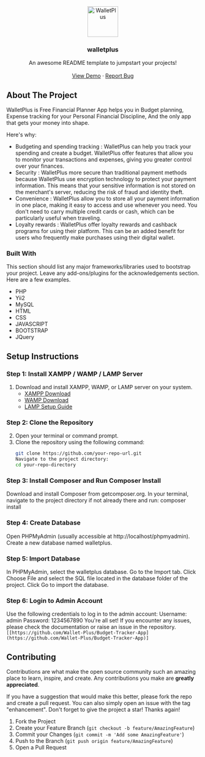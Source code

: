 <div align="center">
  <a href="https://walletplus.in">
    <img src="https://walletplus.in/images/walletplus-icon.png" alt="WalletPlus" width="80" height="80">
  </a>

  <h3 align="center">walletplus</h3>

  <p align="center">
    An awesome README template to jumpstart your projects!
    <br />
    <br />
    <a href="https://walletplus.in">View Demo</a>
    ·
    <a href="https://github.com/fareed543/WalletPlus/issues">Report Bug</a>
  </p>
</div>

<!-- ABOUT THE PROJECT -->
## About The Project

WalletPlus is Free Financial Planner App helps you in Budget planning, Expense tracking for your Personal Financial Discipline, And the only app that gets your money into shape.

Here's why:
* Budgeting and spending tracking : WalletPlus can help you track your spending and create a budget. WalletPlus offer features that allow you to monitor your transactions and expenses, giving you greater control over your finances.
* Security : WalletPlus more secure than traditional payment methods because WalletPlus use encryption technology to protect your payment information. This means that your sensitive information is not stored on the merchant's server, reducing the risk of fraud and identity theft.
* Convenience : WalletPlus allow you to store all your payment information in one place, making it easy to access and use whenever you need. You don't need to carry multiple credit cards or cash, which can be particularly useful when traveling.
* Loyalty rewards : WalletPlus offer loyalty rewards and cashback programs for using their platform. This can be an added benefit for users who frequently make purchases using their digital wallet.



### Built With

This section should list any major frameworks/libraries used to bootstrap your project. Leave any add-ons/plugins for the acknowledgements section. Here are a few examples.

* PHP
* Yii2
* MySQL
* HTML
* CSS
* JAVASCRIPT
* BOOTSTRAP
* JQuery

## Setup Instructions

### Step 1: Install XAMPP / WAMP / LAMP Server
1. Download and install XAMPP, WAMP, or LAMP server on your system.
   - [XAMPP Download](https://www.apachefriends.org/index.html)
   - [WAMP Download](http://www.wampserver.com/en/)
   - [LAMP Setup Guide](https://www.digitalocean.com/community/tutorials/how-to-install-linux-apache-mysql-php-lamp-stack-ubuntu-20-04)

### Step 2: Clone the Repository
2. Open your terminal or command prompt.
3. Clone the repository using the following command:
   ```bash
   git clone https://github.com/your-repo-url.git
   Navigate to the project directory:
   cd your-repo-directory
### Step 3: Install Composer and Run Composer Install
Download and install Composer from getcomposer.org.
In your terminal, navigate to the project directory if not already there and run:
composer install
### Step 4: Create Database
Open PHPMyAdmin (usually accessible at http://localhost/phpmyadmin).
Create a new database named walletplus.
### Step 5: Import Database
In PHPMyAdmin, select the walletplus database.
Go to the Import tab.
Click Choose File and select the SQL file located in the database folder of the project.
Click Go to import the database.
### Step 6: Login to Admin Account
Use the following credentials to log in to the admin account:
Username: admin
Password: 1234567890
You're all set! If you encounter any issues, please check the documentation or raise an issue in the repository. `[[https://github.com/Wallet-Plus/Budget-Tracker-App](https://github.com/Wallet-Plus/Budget-Tracker-App)]` 



<!-- CONTRIBUTING -->
## Contributing

Contributions are what make the open source community such an amazing place to learn, inspire, and create. Any contributions you make are **greatly appreciated**.

If you have a suggestion that would make this better, please fork the repo and create a pull request. You can also simply open an issue with the tag "enhancement".
Don't forget to give the project a star! Thanks again!

1. Fork the Project
2. Create your Feature Branch (`git checkout -b feature/AmazingFeature`)
3. Commit your Changes (`git commit -m 'Add some AmazingFeature'`)
4. Push to the Branch (`git push origin feature/AmazingFeature`)
5. Open a Pull Request
